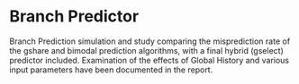# Branch Predictor
Branch Prediction simulation and  study comparing the misprediction rate of the gshare and bimodal prediction algorithms, 
with a final hybrid (gselect) predictor included.
Examination of the effects of Global History and various input parameters have been documented in the report.
